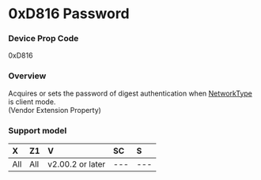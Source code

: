 # 0xD816 Password

### Device Prop Code

0xD816

### Overview

Acquires or sets the password of digest authentication when [NetworkType](network_type.md) is client mode.  
(Vendor Extension Property)

### Support model

| X | Z1 | V | SC | S |
|:--|:--|:--|:--|:--|
| All | All | v2.00.2 or later | --- | --- |
